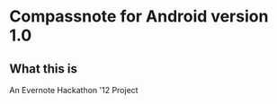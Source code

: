 Compassnote for Android version 1.0
================================

What this is
------------
An Evernote Hackathon '12 Project
